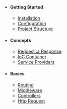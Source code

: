 - #### Getting Started
    - [Installation](/docs/installation)
    - [Configuration](/docs/configuration)
    - [Project Structure](/docs/project-structure)
    
 - #### Concepts
    - [Request ⇄ Response](/docs/request-response)
    - [IoC Container](/docs/ioc-container)
    - [Service Providers](/docs/service-providers)
    
 - #### Basics
    - [Routing](/docs/routing)
    - [Middleware](/docs/middleware)
    - [Controllers](/docs/controllers)
    - [Http Request](/docs/http-request)
